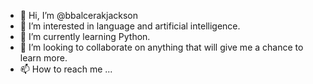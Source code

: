 - 👋 Hi, I’m @bbalcerakjackson
- 👀 I’m interested in language and artificial intelligence.
- 🌱 I’m currently learning Python.
- 💞️ I’m looking to collaborate on anything that will give me a chance to learn more.
- 📫 How to reach me ...

<!---
bbalcerakjackson/bbalcerakjackson is a ✨ special ✨ repository because its `README.md` (this file) appears on your GitHub profile.
You can click the Preview link to take a look at your changes.
--->
